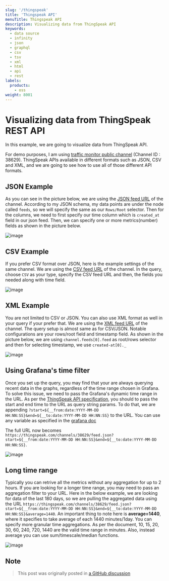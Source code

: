 ```yaml
---
slug: '/thingspeak'
title: 'Thingspeak API'
menuTitle: Thingspeak API
description: Visualizing data from ThingSpeak API
keywords:
  - data source
  - infinity
  - json
  - graphql
  - csv
  - tsv
  - xml
  - html
  - api
  - rest
labels:
  products:
    - oss
weight: 8001
---
```


# Visualizing data from ThingSpeak REST API

In this example, we are going to visualize data from ThingSpeak API.

For demo purposes, I am using [traffic monitor public channel](https://thingspeak.com/channels/38629) (Channel ID : 38629). ThingSpeak APIs available in different formats such as JSON, CSV and XML, and we are going to see how to use all of those different API formats.

## JSON Example

As you can see in the picture below, we are  using the [JSON feed URL](https://thingspeak.com/channels/38629/feed.json) of the channel. According to my JSON schema, my data points are under the node called `feeds`, so we will specify the same as our `Rows/Root` selector. Then for the columns, we need to first specify our time column which is `created_at` field in our json feed. Then, we can specify one or more metrics(number) fields as shown in the picture below.

![image](https://user-images.githubusercontent.com/153843/108479371-9030bb00-728d-11eb-8ae5-f186c78db64e.png#center)

## CSV Example

If you prefer CSV format over JSON, here is the example settings of the same channel. We are using the [CSV feed URL](https://thingspeak.com/channels/38629/feed.csv) of the channel. In the query, choose `CSV` as your type, specify the CSV feed URL and then, the fields you needed along with time field.

![image](https://user-images.githubusercontent.com/153843/108479976-4b595400-728e-11eb-868e-b2d550f496f3.png#center)

## XML Example

You are not limited to CSV or JSON. You can also use XML format as well in your query if your prefer that. We are using the [XML feed URL](https://thingspeak.com/channels/38629/feed.xml) of the channel. The query setup is almost same as for CSV/JSON. Notable configurations are your rows/root field and timestamp field. As shown in the picture below, we are using `channel.feeds[0].feed` as root/rows selector and then for selecting timestamp, we use `created-at[0]._`

![image](https://user-images.githubusercontent.com/153843/108480329-b99e1680-728e-11eb-91f3-38c5585477e2.png#center)

## Using Grafana's time filter

Once you set up the query, you may find that your are always querying recent data in the graphs, regardless of the time range chosen in Grafana. To solve this issue, we need to pass the Grafana's dynamic time range in the URL. As per the [ThingSpeak API specification](https://community.thingspeak.com/documentation%20.../api/), you should to pass the start and end time to the URL as query string params. To do that, we are appending `?start=${__from:date:YYYY-MM-DD HH:NN:SS}&end=${__to:date:YYYY-MM-DD HH:NN:SS}` to the URL. You can use any variable as specified in the [grafana doc](https://grafana.com/docs/grafana/latest/variables/variable-types/global-variables/)

The full URL now becomes `https://thingspeak.com/channels/38629/feed.json?start=${__from:date:YYYY-MM-DD HH:NN:SS}&end=${__to:date:YYYY-MM-DD HH:NN:SS}`.

![image](https://user-images.githubusercontent.com/153843/108482298-392ce500-7291-11eb-9137-888fc4b3515b.png#center#center)

## Long time range

Typically you can retrive all the metrics without any aggregation for up to 2 hours. If you are looking for a longer time range, you may need to pass an aggregation filter to your URL. Here in the below example, we are looking for data of the last 180 days, so we are pulling the aggregated data using the URL `https://thingspeak.com/channels/38629/feed.json?start=${__from:date:YYYY-MM-DD HH:NN:SS}&end=${__to:date:YYYY-MM-DD HH:NN:SS}&average=1440`. An important thing to note here is **average=1440**, where it specifies to take average of each 1440 minutes/1day. You can specify more granular time aggregations. As per the document, 10, 15, 20, 30, 60, 240, 720, 1440 are the valid time range in minutes. Also, instead average you can use sum/timescale/median functions.

![image](https://user-images.githubusercontent.com/153843/108484741-0cc69800-7294-11eb-956b-8dfb74123301.png#center)

## Note

> This post was originally posted in [a GitHub discussion](https://github.com/grafana/grafana-infinity-datasource/discussions/38)
